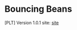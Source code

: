 # Bouncing Beans
[PLT] 
Version 1.0.1
site: <a href="https://lenardblair.github.io/bouncing_beans_plt/" target="_blank">site</a>

